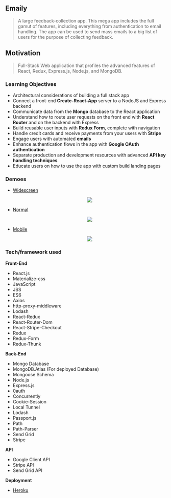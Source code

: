 ## Emaily

> A large feedback-collection app. This mega app includes the full gamut of features, including everything from authentication to email handling. The app can be used to send mass emails to a big list of users for the purpose of collecting feedback.  

## Motivation

> Full-Stack Web application that profiles the advanced features of React, Redux, Express.js, Node.js, and MongoDB.

### Learning Objectives

* Architectural considerations of building a full stack app
* Connect a front-end <b>Create-React-App</b> server to a NodeJS and Express backend
* Communicate data from the <b>Mongo</b> database to the React application
* Understand how to route user requests on the front end with <b>React Router</b> and on the backend with Express
* Build reusable user inputs with <b>Redux Form</b>, complete with navigation
* Handle credit cards and receive payments from your users with <b>Stripe</b>
* Engage users with automated <b>emails</b>
* Enhance authentication flows in the app with <b>Google OAuth authentication</b>
* Separate production and development resources with advanced <b>API key handling techniques</b>
* Educate users on how to use the app with custom build landing pages

### Demoes

- [Widescreen](https://drive.google.com/file/d/1qYlutBazsrYM6ZLkKngHXrOj2JRbp0K7/view)

  <p align="center">
    <img src="https://giant.gfycat.com/FatalBelovedArabianoryx.gif">
  </p>

- [Normal](https://drive.google.com/file/d/1rIa7fcEAjyiVvj4E2n3ebHNga3LUFIk8/view)
  
  <p align="center">
    <img src="https://giant.gfycat.com/PoliteJealousIrishredandwhitesetter.gif">
  </p>

- [Mobile](https://drive.google.com/file/d/1_ySdU_5Zzw3TSgXsC9fWveFU-eUMqz_e/view)

  <p align="center">
    <img src="https://giant.gfycat.com/ThoughtfulSpryBlacklab.gif">
  </p>
 

### Tech/framework used

<b>Front-End</b>

- React.js
- Materialize-css
- JavaScript
- JSS
- ES6
- Axios
- http-proxy-middleware
- Lodash
- React-Redux
- React-Router-Dom
- React-Stripe-Checkout
- Redux
- Redux-Form
- Redux-Thunk


<b>Back-End</b>

- Mongo Database
- MongoDB.Atlas (For deployed Database)
- Mongoose Schema
- Node.js
- Express.js
- 0auth
- Concurrently
- Cookie-Session
- Local Tunnel
- Lodash
- Passport.js
- Path
- Path-Parser
- Send Grid
- Stripe


<b>API</b>
- Google Client API
- Stripe API
- Send Grid API
  
<b>Deployment</b>

- [Heroku](https://emailymailer.herokuapp.com/)
 
